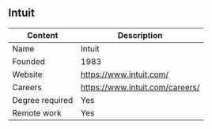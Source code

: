 ## Intuit

| Content         | Description                             |
| --------------- | ----------------------------------------|
| Name            | Intuit   			                    |
| Founded         | 1983                                    |
| Website         | https://www.intuit.com/                 |
| Careers         | https://www.intuit.com/careers/         |
| Degree required | Yes                                     |
| Remote work     | Yes                                     |
